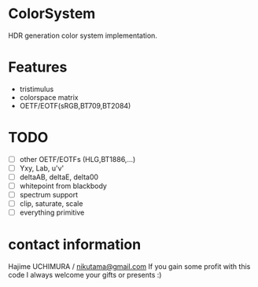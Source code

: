 # ColorSystem
HDR generation color system implementation.

# Features
* tristimulus
* colorspace matrix
* OETF/EOTF(sRGB,BT709,BT2084)

# TODO
- [ ] other OETF/EOTFs (HLG,BT1886,...)
- [ ] Yxy, Lab, u'v'
- [ ] deltaAB, deltaE, delta00
- [ ] whitepoint from blackbody
- [ ] spectrum support
- [ ] clip, saturate, scale
- [ ] everything primitive

# contact information
Hajime UCHIMURA / nikutama@gmail.com
If you gain some profit with this code I always welcome your gifts or presents :)
